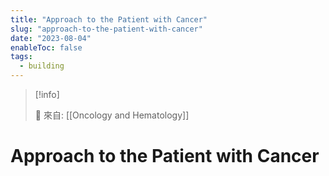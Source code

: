 ```yaml
---
title: "Approach to the Patient with Cancer"
slug: "approach-to-the-patient-with-cancer"
date: "2023-08-04"
enableToc: false
tags:
  - building
---
```


> [!info]
>
> 🌱 來自: [[Oncology and Hematology]]

# Approach to the Patient with Cancer


